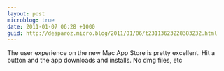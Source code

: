 ```yaml
---
layout: post
microblog: true
date: 2011-01-07 06:28 +1000
guid: http://desparoz.micro.blog/2011/01/06/t23113623228383232.html
---
```

The user experience on the new Mac App Store is pretty excellent. Hit a button and the app downloads and installs. No dmg files, etc
